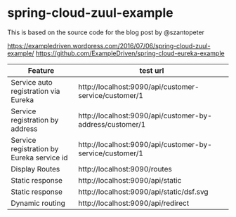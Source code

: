 # spring-cloud-zuul-example

This is based on the source code for the blog post by @szantopeter

https://exampledriven.wordpress.com/2016/07/06/spring-cloud-zuul-example/
https://github.com/ExampleDriven/spring-cloud-eureka-example


Feature |test url
--- |---
Service auto registration via Eureka | http://localhost:9090/api/customer-service/customer/1
Service registration by address | http://localhost:9090/api/customer-by-address/customer/1
Service registration by Eureka service id | http://localhost:9090/api/customer-by-service/customer/1
Display Routes | http://localhost:9090/routes
Static response | http://localhost:9090/api/static
Static response | http://localhost:9090/api/static/dsf.svg
Dynamic routing | http://localhost:9090/api/redirect
